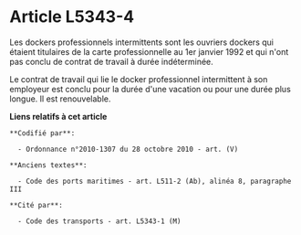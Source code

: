 # Article L5343-4

Les dockers professionnels intermittents sont les ouvriers dockers qui étaient titulaires de la carte professionnelle au 1er
janvier 1992 et qui n'ont pas conclu de contrat de travail à durée indéterminée.

Le contrat de travail qui lie le docker professionnel intermittent à son employeur est conclu pour la durée d'une vacation ou
pour une durée plus longue. Il est renouvelable.

**Liens relatifs à cet article**

	**Codifié par**:

	  - Ordonnance n°2010-1307 du 28 octobre 2010 - art. (V)

	**Anciens textes**:

	  - Code des ports maritimes - art. L511-2 (Ab), alinéa 8, paragraphe III

	**Cité par**:

	  - Code des transports - art. L5343-1 (M)
